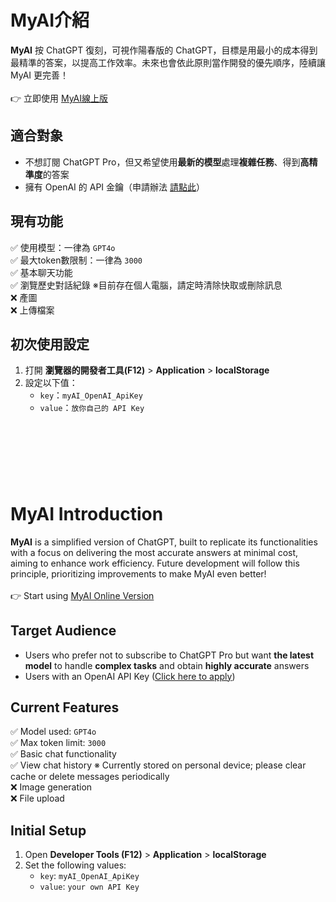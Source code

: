# MyAI介紹
**MyAI** 按 ChatGPT 復刻，可視作陽春版的 ChatGPT，目標是用最小的成本得到最精準的答案，以提高工作效率。未來也會依此原則當作開發的優先順序，陸續讓 MyAI 更完善！<br><br>
👉 立即使用 [MyAI線上版](https://chiawen81.github.io/MyAI/user/chat/index)

## 適合對象
- 不想訂閱 ChatGPT Pro，但又希望使用**最新的模型**處理**複雜任務**、得到**高精準度**的答案
- 擁有 OpenAI 的 API 金鑰（申請辦法 [請點此](https://labs.botsnova.com/2024/07/19/openai-api-key/)）

## 現有功能
 ✅ 使用模型：一律為 `GPT4o` <br>
 ✅ 最大token數限制：一律為 `3000` <br>
 ✅ 基本聊天功能<br>
 ✅ 瀏覽歷史對話紀錄 ※目前存在個人電腦，請定時清除快取或刪除訊息<br>
 ❌ 產圖<br>
 ❌ 上傳檔案<br>

## 初次使用設定
1. 打開 **瀏覽器的開發者工具(F12)** > **Application** > **localStorage**
2. 設定以下值：
   - `key`：`myAI_OpenAI_ApiKey`
   - `value`：`放你自己的 API Key`
  
<br><br><br>
---
# MyAI Introduction
**MyAI** is a simplified version of ChatGPT, built to replicate its functionalities with a focus on delivering the most accurate answers at minimal cost, aiming to enhance work efficiency. Future development will follow this principle, prioritizing improvements to make MyAI even better!<br><br>
👉 Start using [MyAI Online Version](https://chiawen81.github.io/MyAI/user/chat/index)

## Target Audience
- Users who prefer not to subscribe to ChatGPT Pro but want **the latest model** to handle **complex tasks** and obtain **highly accurate** answers
- Users with an OpenAI API Key ([Click here to apply](https://labs.botsnova.com/2024/07/19/openai-api-key/))

## Current Features
 ✅ Model used: `GPT4o` <br>
 ✅ Max token limit: `3000` <br>
 ✅ Basic chat functionality <br>
 ✅ View chat history ※ Currently stored on personal device; please clear cache or delete messages periodically <br>
 ❌ Image generation <br>
 ❌ File upload <br>

## Initial Setup
1. Open **Developer Tools (F12)** > **Application** > **localStorage**
2. Set the following values:
   - `key`: `myAI_OpenAI_ApiKey`
   - `value`: `your own API Key`

